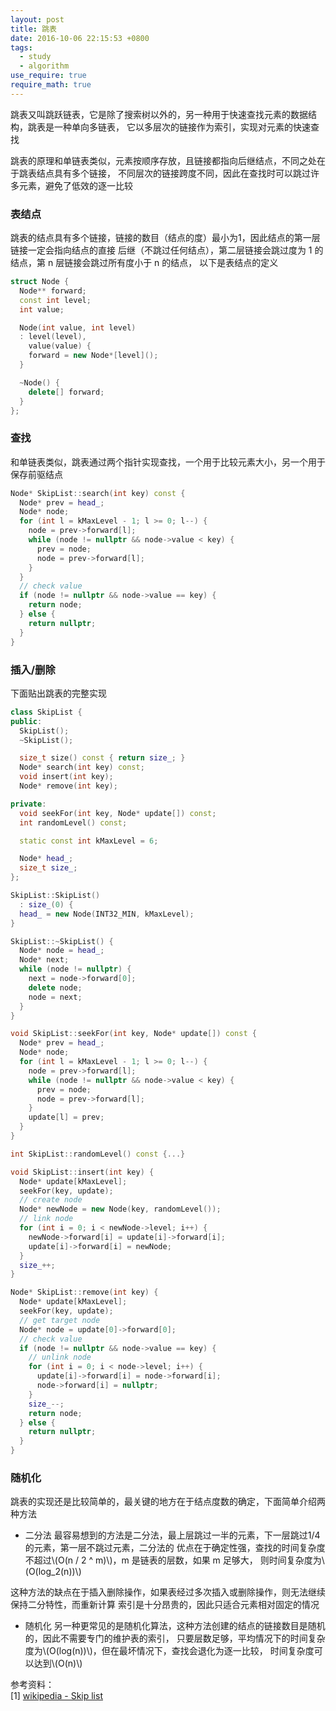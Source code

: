 ```yaml
---
layout: post
title: 跳表
date: 2016-10-06 22:15:53 +0800
tags:
  - study
  - algorithm
use_require: true
require_math: true
---
```


跳表又叫跳跃链表，它是除了搜索树以外的，另一种用于快速查找元素的数据结构，跳表是一种单向多链表，
它以多层次的链接作为索引，实现对元素的快速查找

跳表的原理和单链表类似，元素按顺序存放，且链接都指向后继结点，不同之处在于跳表结点具有多个链接，
不同层次的链接跨度不同，因此在查找时可以跳过许多元素，避免了低效的逐一比较

### 表结点
跳表的结点具有多个链接，链接的数目（结点的度）最小为1，因此结点的第一层链接一定会指向结点的直接
后继（不跳过任何结点），第二层链接会跳过度为 1 的结点，第 n 层链接会跳过所有度小于 n 的结点，
以下是表结点的定义

```cpp
struct Node {
  Node** forward;
  const int level;
  int value;

  Node(int value, int level)
  : level(level),
    value(value) {
    forward = new Node*[level]();
  }

  ~Node() {
    delete[] forward;
  }
};
```

### 查找
和单链表类似，跳表通过两个指针实现查找，一个用于比较元素大小，另一个用于保存前驱结点

```cpp
Node* SkipList::search(int key) const {
  Node* prev = head_;
  Node* node;
  for (int l = kMaxLevel - 1; l >= 0; l--) {
    node = prev->forward[l];
    while (node != nullptr && node->value < key) {
      prev = node;
      node = prev->forward[l];
    }
  }
  // check value
  if (node != nullptr && node->value == key) {
    return node;
  } else {
    return nullptr;
  }
}
```

### 插入/删除
下面贴出跳表的完整实现

```cpp
class SkipList {
public:
  SkipList();
  ~SkipList();

  size_t size() const { return size_; }
  Node* search(int key) const;
  void insert(int key);
  Node* remove(int key);

private:
  void seekFor(int key, Node* update[]) const;
  int randomLevel() const;

  static const int kMaxLevel = 6;

  Node* head_;
  size_t size_;
};
```

```cpp
SkipList::SkipList()
  : size_(0) {
  head_ = new Node(INT32_MIN, kMaxLevel);
}

SkipList::~SkipList() {
  Node* node = head_;
  Node* next;
  while (node != nullptr) {
    next = node->forward[0];
    delete node;
    node = next;
  }
}

void SkipList::seekFor(int key, Node* update[]) const {
  Node* prev = head_;
  Node* node;
  for (int l = kMaxLevel - 1; l >= 0; l--) {
    node = prev->forward[l];
    while (node != nullptr && node->value < key) {
      prev = node;
      node = prev->forward[l];
    }
    update[l] = prev;
  }
}

int SkipList::randomLevel() const {...}

void SkipList::insert(int key) {
  Node* update[kMaxLevel];
  seekFor(key, update);
  // create node
  Node* newNode = new Node(key, randomLevel());
  // link node
  for (int i = 0; i < newNode->level; i++) {
    newNode->forward[i] = update[i]->forward[i];
    update[i]->forward[i] = newNode;
  }
  size_++;
}

Node* SkipList::remove(int key) {
  Node* update[kMaxLevel];
  seekFor(key, update);
  // get target node
  Node* node = update[0]->forward[0];
  // check value
  if (node != nullptr && node->value == key) {
    // unlink node
    for (int i = 0; i < node->level; i++) {
      update[i]->forward[i] = node->forward[i];
      node->forward[i] = nullptr;
    }
    size_--;
    return node;
  } else {
    return nullptr;
  }
}
```

### 随机化
跳表的实现还是比较简单的，最关键的地方在于结点度数的确定，下面简单介绍两种方法

* 二分法
最容易想到的方法是二分法，最上层跳过一半的元素，下一层跳过1/4的元素，第一层不跳过元素，二分法的
优点在于确定性强，查找的时间复杂度不超过\\(O(n / 2 ^ m)\\)，m 是链表的层数，如果 m 足够大，
则时间复杂度为\\(O(log_2(n))\\)

这种方法的缺点在于插入删除操作，如果表经过多次插入或删除操作，则无法继续保持二分特性，而重新计算
索引是十分昂贵的，因此只适合元素相对固定的情况

* 随机化
另一种更常见的是随机化算法，这种方法创建的结点的链接数目是随机的，因此不需要专门的维护表的索引，
只要层数足够，平均情况下的时间复杂度为\\(O(log(n))\\)，但在最坏情况下，查找会退化为逐一比较，
时间复杂度可以达到\\(O(n)\\)

参考资料：  
[1] [wikipedia - Skip list](https://en.wikipedia.org/wiki/Skip_list)  
